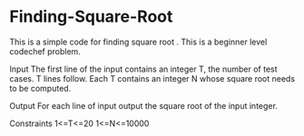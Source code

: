 # Finding-Square-Root
This is a simple code for finding square root . This is a beginner level codechef problem.


Input
The first line of the input contains an integer T, the number of test cases. T lines follow. Each T contains an integer N whose square root needs to be computed.

Output
For each line of input output the square root of the input integer.

Constraints
1<=T<=20
1<=N<=10000
